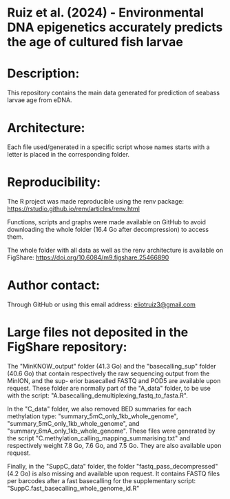 # Ruiz et al. (2024) - Environmental DNA epigenetics accurately predicts the age of cultured fish larvae                       


# Description:

This repository contains the main data generated for prediction of seabass larvae
age from eDNA.


# Architecture:

Each file used/generated in a specific script whose names starts with a letter is 
placed in the corresponding folder.


# Reproducibility:

The R project was made reproducible using the renv package: 
https://rstudio.github.io/renv/articles/renv.html

Functions, scripts and graphs were made available on GitHub to avoid downloading
the whole folder (16.4 Go after decompression) to access them.

The whole folder with all data as well as the renv architecture is available on 
FigShare: https://doi.org/10.6084/m9.figshare.25466890


# Author contact:

Through GitHub or using this email address: eliotruiz3@gmail.com


# Large files not deposited in the FigShare repository:

The "MinKNOW_output" folder (41.3 Go) and the "basecalling_sup" folder (40.6 Go)
that contain respectively the raw sequencing output from the MinION, and the sup-
erior basecalled FASTQ and POD5 are available upon request. 
These folder are normally part of the "A_data" folder, to be use with the script:
"A.basecalling_demultiplexing_fastq_to_fasta.R".

In the "C_data" folder, we also removed BED summaries for each methylation type:
"summary_5mC_only_1kb_whole_genome", "summary_5mC_only_1kb_whole_genome", and
"summary_6mA_only_1kb_whole_genome". These files were generated by the script 
"C.methylation_calling_mapping_summarising.txt" and respectively weight 7.8 Go,
7.6 Go, and 7.5 Go. They are also available upon request.

Finally, in the "SuppC_data" folder, the folder "fastq_pass_decompressed" (4.2
Go) is also missing and available upon request. It contains FASTQ files per 
barcodes after a fast basecalling for the supplementary script: 
"SuppC.fast_basecalling_whole_genome_id.R"
